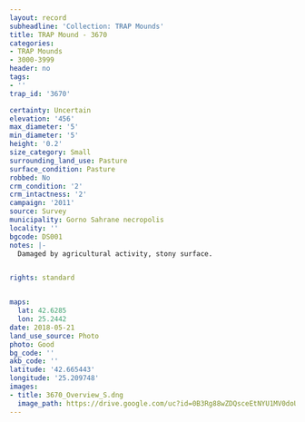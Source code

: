 ```yaml
---
layout: record
subheadline: 'Collection: TRAP Mounds'
title: TRAP Mound - 3670
categories:
- TRAP Mounds
- 3000-3999
header: no
tags:
- ''
trap_id: '3670'

certainty: Uncertain
elevation: '456'
max_diameter: '5'
min_diameter: '5'
height: '0.2'
size_category: Small
surrounding_land_use: Pasture
surface_condition: Pasture
robbed: No
crm_condition: '2'
crm_intactness: '2'
campaign: '2011'
source: Survey
municipality: Gorno Sahrane necropolis
locality: ''
bgcode: DS001
notes: |-
  Damaged by agricultural activity, stony surface.


rights: standard


maps:
  lat: 42.6285
  lon: 25.2442
date: 2018-05-21
land_use_source: Photo
photo: Good
bg_code: ''
akb_code: ''
latitude: '42.665443'
longitude: '25.209748'
images:
- title: 3670_Overview_S.dng
  image_path: https://drive.google.com/uc?id=0B3Rg88wZDQsceEtNYU1MV0doUms
---
```

